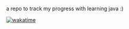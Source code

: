 a repo to track my progress with learning java :)

[![wakatime](https://wakatime.com/badge/user/c80c1e13-d44a-410e-87dd-91731341d396/project/119b6e9c-49ea-45f3-ae25-5b77df31804e.svg)](https://wakatime.com/badge/user/c80c1e13-d44a-410e-87dd-91731341d396/project/119b6e9c-49ea-45f3-ae25-5b77df31804e)
